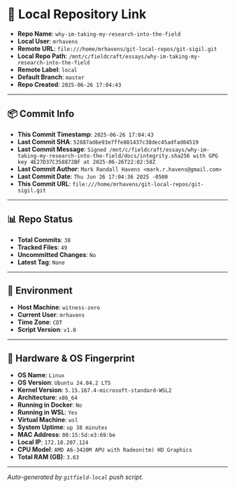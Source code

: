 # 🔗 Local Repository Link

- **Repo Name**: `why-im-taking-my-research-into-the-field`
- **Local User**: `mrhavens`
- **Remote URL**: `file:///home/mrhavens/git-local-repos/git-sigil.git`
- **Local Repo Path**: `/mnt/c/fieldcraft/essays/why-im-taking-my-research-into-the-field`
- **Remote Label**: `local`
- **Default Branch**: `master`
- **Repo Created**: `2025-06-26 17:04:43`

---

## 📦 Commit Info

- **This Commit Timestamp**: `2025-06-26 17:04:43`
- **Last Commit SHA**: `52887ad6e93e7ffe881437c38dec45adfad04519`
- **Last Commit Message**: `Signed /mnt/c/fieldcraft/essays/why-im-taking-my-research-into-the-field/docs/integrity.sha256 with GPG key 4E27D37C358872BF at 2025-06-26T22:02:58Z`
- **Last Commit Author**: `Mark Randall Havens <mark.r.havens@gmail.com>`
- **Last Commit Date**: `Thu Jun 26 17:04:36 2025 -0500`
- **This Commit URL**: `file:///home/mrhavens/git-local-repos/git-sigil.git`

---

## 📊 Repo Status

- **Total Commits**: `38`
- **Tracked Files**: `49`
- **Uncommitted Changes**: `No`
- **Latest Tag**: `None`

---

## 🧭 Environment

- **Host Machine**: `witness-zero`
- **Current User**: `mrhavens`
- **Time Zone**: `CDT`
- **Script Version**: `v1.0`

---

## 🧬 Hardware & OS Fingerprint

- **OS Name**: `Linux`
- **OS Version**: `Ubuntu 24.04.2 LTS`
- **Kernel Version**: `5.15.167.4-microsoft-standard-WSL2`
- **Architecture**: `x86_64`
- **Running in Docker**: `No`
- **Running in WSL**: `Yes`
- **Virtual Machine**: `wsl`
- **System Uptime**: `up 38 minutes`
- **MAC Address**: `00:15:5d:e3:69:be`
- **Local IP**: `172.18.207.124`
- **CPU Model**: `AMD A6-3420M APU with Radeon(tm) HD Graphics`
- **Total RAM (GB)**: `3.63`

---

_Auto-generated by `gitfield-local` push script._
